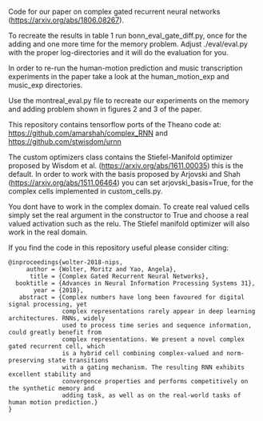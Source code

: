 Code for our paper on complex gated recurrent neural networks (https://arxiv.org/abs/1806.08267).

To recreate the results in table 1 run bonn_eval_gate_diff.py, once for the adding and one
more time for the memory problem. Adjust ./eval/eval.py with the proper log-directories and it will
do the evaluation for you.

In order to re-run the human-motion prediction and music transcription experiments in the 
paper take a look at the human_motion_exp and music_exp directories.

Use the montreal_eval.py file to recreate our experiments on the memory and adding problem shown
in figures 2 and 3 of the paper.

This repository contains tensorflow ports of the Theano code at:
https://github.com/amarshah/complex_RNN
and https://github.com/stwisdom/urnn

The custom optimizers class contains the Stiefel-Manifold optimizer proposed 
by Wisdom et al. (https://arxiv.org/abs/1611.00035) this is the default.
In order to work with the basis proposed by Arjovski and Shah (https://arxiv.org/abs/1511.06464)
you can set arjovski_basis=True, for the complex cells implemented in custom_cells.py. 

You dont have to work in the complex domain. To create real valued cells simply
set the real argument in the constructor to True and choose a real valued
activation such as the relu. The Stiefel manifold optimizer will also work in the 
real domain.

If you find the code in this repository useful please consider citing:
```
@inproceedings{wolter-2018-nips,
     author = {Wolter, Moritz and Yao, Angela},
      title = {Complex Gated Recurrent Neural Networks},
  booktitle = {Advances in Neural Information Processing Systems 31},
       year = {2018},
   abstract = {Complex numbers have long been favoured for digital signal processing, yet
               complex representations rarely appear in deep learning architectures. RNNs, widely
               used to process time series and sequence information, could greatly benefit from
               complex representations. We present a novel complex gated recurrent cell, which
               is a hybrid cell combining complex-valued and norm-preserving state transitions
               with a gating mechanism. The resulting RNN exhibits excellent stability and
               convergence properties and performs competitively on the synthetic memory and
               adding task, as well as on the real-world tasks of human motion prediction.}
}
```


